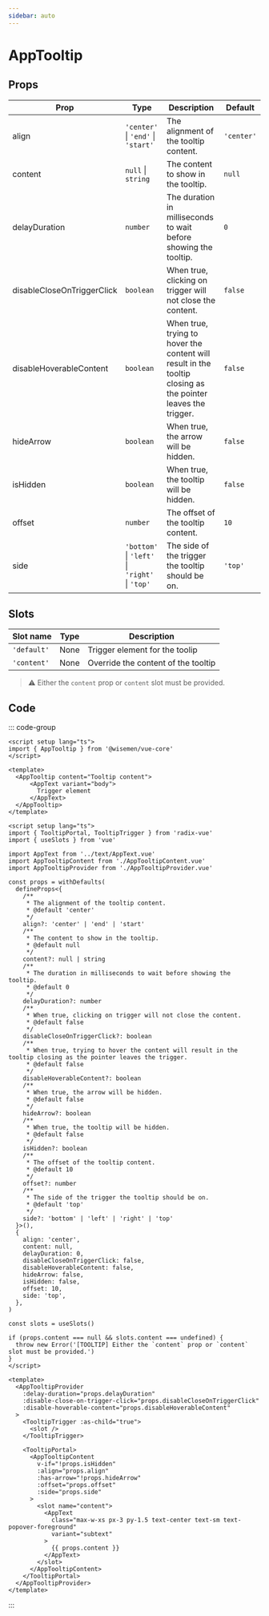 ```yaml
---
sidebar: auto
---
```



# AppTooltip
<script setup>
import AppTooltipPlayground from '@docs/components/tooltip/AppTooltipPlayground.vue'
</script>

<AppTooltipPlayground/>


## Props

| Prop                       | Type                                                                         | Description                                                        | Default     |
| -------------------------- | -----------------------------------------------------------------------------| ------------------------------------------------------------------ | ----------- |
| align                      | `'center'` \| `'end'` \| `'start'`                                           | The alignment of the tooltip content.                              | `'center'`  |
| content                    | `null` \| `string`                                                           | The content to show in the tooltip.                                | `null`      |
| delayDuration              | `number`                                                                     | The duration in milliseconds to wait before showing the tooltip.   | `0`         |
| disableCloseOnTriggerClick | `boolean`                                                                    | When true, clicking on trigger will not close the content.         | `false`     |
| disableHoverableContent    | `boolean`                                                                    | When true, trying to hover the content will result in the tooltip closing as the pointer leaves the trigger.| `false`  |
| hideArrow                  | `boolean`                                                                    | When true, the arrow will be hidden.                               | `false`     |
| isHidden                   | `boolean`                                                                    | When true, the tooltip will be hidden.                             | `false`     |
| offset                     | `number`                                                                     | The offset of the tooltip content.                                 | `10`        |
| side                       | `'bottom'` \| `'left'` \| `'right'` \| `'top'`                               | The side of the trigger the tooltip should be on.                  | `'top'`     |


## Slots

| Slot name | Type | Description                         |
| --------- | ---- | ----------------------------------- |
|`'default'`| None | Trigger element for the toolip      |
|`'content'`| None | Override the content of the tooltip |

> ⚠️ Either the `content` prop or `content` slot must be provided.


## Code

::: code-group
```vue [Usage]
<script setup lang="ts">
import { AppTooltip } from '@wisemen/vue-core'
</script>
  
<template>
  <AppTooltip content="Tooltip content">
      <AppText variant="body">
        Trigger element     
      </AppText>
  </AppTooltip>
</template>
```

```vue [Source code]
<script setup lang="ts">
import { TooltipPortal, TooltipTrigger } from 'radix-vue'
import { useSlots } from 'vue'

import AppText from '../text/AppText.vue'
import AppTooltipContent from './AppTooltipContent.vue'
import AppTooltipProvider from './AppTooltipProvider.vue'

const props = withDefaults(
  defineProps<{
    /**
     * The alignment of the tooltip content.
     * @default 'center'
     */
    align?: 'center' | 'end' | 'start'
    /**
     * The content to show in the tooltip.
     * @default null
     */
    content?: null | string
    /**
     * The duration in milliseconds to wait before showing the tooltip.
     * @default 0
     */
    delayDuration?: number
    /**
     * When true, clicking on trigger will not close the content.
     * @default false
     */
    disableCloseOnTriggerClick?: boolean
    /**
     * When true, trying to hover the content will result in the tooltip closing as the pointer leaves the trigger.
     * @default false
     */
    disableHoverableContent?: boolean
    /**
     * When true, the arrow will be hidden.
     * @default false
     */
    hideArrow?: boolean
    /**
     * When true, the tooltip will be hidden.
     * @default false
     */
    isHidden?: boolean
    /**
     * The offset of the tooltip content.
     * @default 10
     */
    offset?: number
    /**
     * The side of the trigger the tooltip should be on.
     * @default 'top'
     */
    side?: 'bottom' | 'left' | 'right' | 'top'
  }>(),
  {
    align: 'center',
    content: null,
    delayDuration: 0,
    disableCloseOnTriggerClick: false,
    disableHoverableContent: false,
    hideArrow: false,
    isHidden: false,
    offset: 10,
    side: 'top',
  },
)

const slots = useSlots()

if (props.content === null && slots.content === undefined) {
  throw new Error('[TOOLTIP] Either the `content` prop or `content` slot must be provided.')
}
</script>

<template>
  <AppTooltipProvider
    :delay-duration="props.delayDuration"
    :disable-close-on-trigger-click="props.disableCloseOnTriggerClick"
    :disable-hoverable-content="props.disableHoverableContent"
  >
    <TooltipTrigger :as-child="true">
      <slot />
    </TooltipTrigger>

    <TooltipPortal>
      <AppTooltipContent
        v-if="!props.isHidden"
        :align="props.align"
        :has-arrow="!props.hideArrow"
        :offset="props.offset"
        :side="props.side"
      >
        <slot name="content">
          <AppText
            class="max-w-xs px-3 py-1.5 text-center text-sm text-popover-foreground"
            variant="subtext"
          >
            {{ props.content }}
          </AppText>
        </slot>
      </AppTooltipContent>
    </TooltipPortal>
  </AppTooltipProvider>
</template>

```

:::